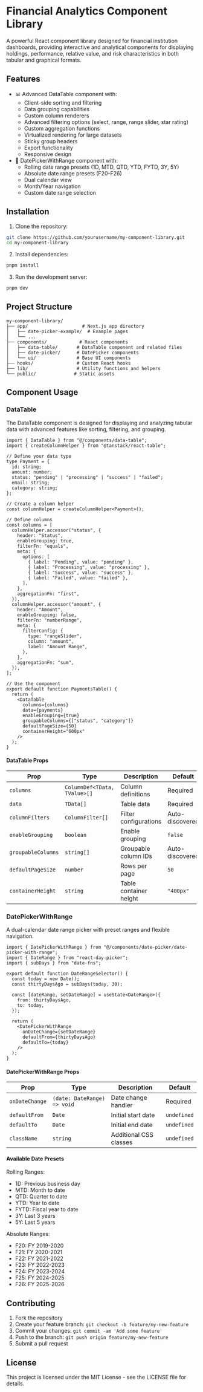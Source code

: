 # Financial Analytics Component Library

A powerful React component library designed for financial institution dashboards, providing interactive and analytical components for displaying holdings, performance, relative value, and risk characteristics in both tabular and graphical formats.

## Features

- 📊 Advanced DataTable component with:
  - Client-side sorting and filtering
  - Data grouping capabilities
  - Custom column renderers
  - Advanced filtering options (select, range, range slider, star rating)
  - Custom aggregation functions
  - Virtualized rendering for large datasets
  - Sticky group headers
  - Export functionality
  - Responsive design
- 📅 DatePickerWithRange component with:
  - Rolling date range presets (1D, MTD, QTD, YTD, FYTD, 3Y, 5Y)
  - Absolute date range presets (F20-F26)
  - Dual calendar view
  - Month/Year navigation
  - Custom date range selection

## Installation

1. Clone the repository:

```bash
git clone https://github.com/yourusername/my-component-library.git
cd my-component-library
```

2. Install dependencies:

```bash
pnpm install
```

3. Run the development server:

```bash
pnpm dev
```

## Project Structure

```
my-component-library/
├── app/                    # Next.js app directory
│   ├── date-picker-example/  # Example pages
│   └── ...
├── components/            # React components
│   ├── data-table/       # DataTable component and related files
│   ├── date-picker/      # DatePicker components
│   └── ui/               # Base UI components
├── hooks/                # Custom React hooks
├── lib/                  # Utility functions and helpers
└── public/              # Static assets
```

## Component Usage

### DataTable

The DataTable component is designed for displaying and analyzing tabular data with advanced features like sorting, filtering, and grouping.

```tsx
import { DataTable } from "@/components/data-table";
import { createColumnHelper } from "@tanstack/react-table";

// Define your data type
type Payment = {
  id: string;
  amount: number;
  status: "pending" | "processing" | "success" | "failed";
  email: string;
  category: string;
};

// Create a column helper
const columnHelper = createColumnHelper<Payment>();

// Define columns
const columns = [
  columnHelper.accessor("status", {
    header: "Status",
    enableGrouping: true,
    filterFn: "equals",
    meta: {
      options: [
        { label: "Pending", value: "pending" },
        { label: "Processing", value: "processing" },
        { label: "Success", value: "success" },
        { label: "Failed", value: "failed" },
      ],
    },
    aggregationFn: "first",
  }),
  columnHelper.accessor("amount", {
    header: "Amount",
    enableGrouping: false,
    filterFn: "numberRange",
    meta: {
      filterConfig: {
        type: "rangeSlider",
        column: "amount",
        label: "Amount Range",
      },
    },
    aggregationFn: "sum",
  }),
];

// Use the component
export default function PaymentsTable() {
  return (
    <DataTable
      columns={columns}
      data={payments}
      enableGrouping={true}
      groupableColumns={["status", "category"]}
      defaultPageSize={50}
      containerHeight="600px"
    />
  );
}
```

#### DataTable Props

| Prop               | Type                         | Description            | Default         |
| ------------------ | ---------------------------- | ---------------------- | --------------- |
| `columns`          | `ColumnDef<TData, TValue>[]` | Column definitions     | Required        |
| `data`             | `TData[]`                    | Table data             | Required        |
| `columnFilters`    | `ColumnFilter[]`             | Filter configurations  | Auto-discovered |
| `enableGrouping`   | `boolean`                    | Enable grouping        | `false`         |
| `groupableColumns` | `string[]`                   | Groupable column IDs   | Auto-discovered |
| `defaultPageSize`  | `number`                     | Rows per page          | `50`            |
| `containerHeight`  | `string`                     | Table container height | `"400px"`       |

### DatePickerWithRange

A dual-calendar date range picker with preset ranges and flexible navigation.

```tsx
import { DatePickerWithRange } from "@/components/date-picker/date-picker-with-range";
import { DateRange } from "react-day-picker";
import { subDays } from "date-fns";

export default function DateRangeSelector() {
  const today = new Date();
  const thirtyDaysAgo = subDays(today, 30);

  const [dateRange, setDateRange] = useState<DateRange>({
    from: thirtyDaysAgo,
    to: today,
  });

  return (
    <DatePickerWithRange
      onDateChange={setDateRange}
      defaultFrom={thirtyDaysAgo}
      defaultTo={today}
    />
  );
}
```

#### DatePickerWithRange Props

| Prop           | Type                        | Description            | Default     |
| -------------- | --------------------------- | ---------------------- | ----------- |
| `onDateChange` | `(date: DateRange) => void` | Date change handler    | Required    |
| `defaultFrom`  | `Date`                      | Initial start date     | `undefined` |
| `defaultTo`    | `Date`                      | Initial end date       | `undefined` |
| `className`    | `string`                    | Additional CSS classes | `undefined` |

#### Available Date Presets

Rolling Ranges:

- 1D: Previous business day
- MTD: Month to date
- QTD: Quarter to date
- YTD: Year to date
- FYTD: Fiscal year to date
- 3Y: Last 3 years
- 5Y: Last 5 years

Absolute Ranges:

- F20: FY 2019-2020
- F21: FY 2020-2021
- F22: FY 2021-2022
- F23: FY 2022-2023
- F24: FY 2023-2024
- F25: FY 2024-2025
- F26: FY 2025-2026

## Contributing

1. Fork the repository
2. Create your feature branch: `git checkout -b feature/my-new-feature`
3. Commit your changes: `git commit -am 'Add some feature'`
4. Push to the branch: `git push origin feature/my-new-feature`
5. Submit a pull request

## License

This project is licensed under the MIT License - see the LICENSE file for details.
